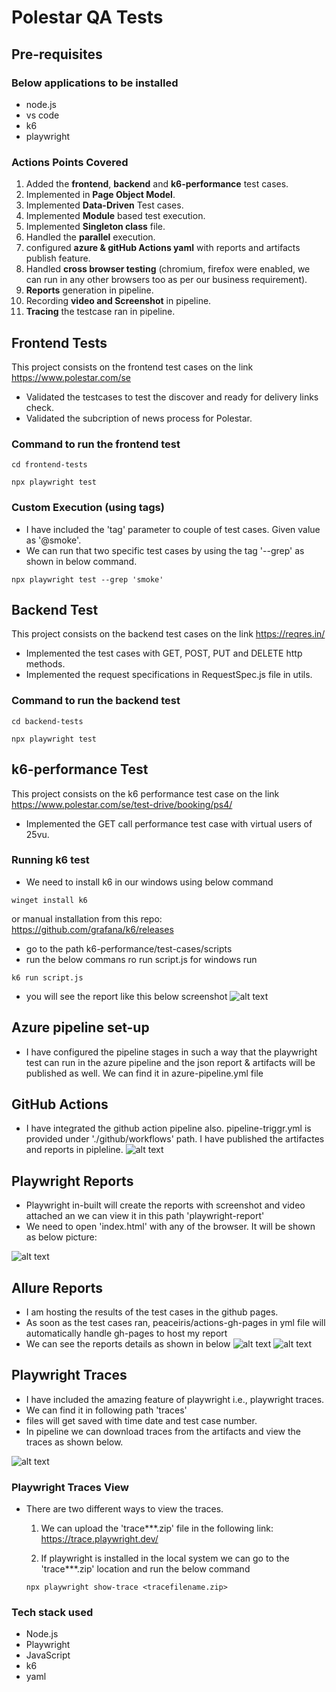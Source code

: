 # Polestar QA Tests

## Pre-requisites

### Below applications to be installed

- node.js
- vs code
- k6
- playwright

### Actions Points Covered

1. Added the **frontend**, **backend** and **k6-performance** test cases.
2. Implemented in **Page Object Model**.
3. Implemented **Data-Driven** Test cases.
4. Implemented **Module** based test execution.
5. Implemented **Singleton class** file.
5. Handled the **parallel** execution.
6. configured **azure & gitHub Actions yaml** with reports and artifacts publish feature.
8. Handled **cross browser testing** (chromium, firefox were enabled, we can run in any other browsers too as per our business requirement).
9. **Reports** generation in pipeline.
10. Recording **video and Screenshot** in pipeline.
11. **Tracing** the testcase ran in pipeline.

## Frontend Tests

This project consists on the frontend test cases on the link https://www.polestar.com/se

- Validated the testcases to test the discover and ready for delivery links check.
- Validated the subcription of news process for Polestar.

### Command to run the frontend test

```
cd frontend-tests

npx playwright test
```
### Custom Execution (using tags)

- I have included the 'tag' parameter to couple of test cases. Given value as '@smoke'.
- We can run that two specific test cases by using the tag '--grep' as shown in below command.

```
npx playwright test --grep 'smoke'
```

## Backend Test

This project consists on the backend test cases on the link https://reqres.in/

- Implemented the test cases with GET, POST, PUT and DELETE http methods.
- Implemented the request specifications in RequestSpec.js file in utils.

### Command to run the backend test

```
cd backend-tests

npx playwright test
```

## k6-performance Test

This project consists on the k6 performance test case on the link https://www.polestar.com/se/test-drive/booking/ps4/

- Implemented the GET call performance test case with virtual users of 25vu.

### Running k6 test

- We need to install k6 in our windows using below command

```
winget install k6 
```
or manual installation from this repo: https://github.com/grafana/k6/releases

- go to the path k6-performance/test-cases/scripts
- run the below commans ro run script.js for windows run

```
k6 run script.js
```
- you will see the report like this below screenshot ![alt text](readme-images/image.png)

## Azure pipeline set-up

- I have configured the pipeline stages in such a way that the playwright test can run in the azure pipeline and the json report & artifacts will be published as well. We can find it in azure-pipeline.yml file

## GitHub Actions

- I have integrated the github action pipeline also. pipeline-triggr.yml is provided under './github/workflows' path. I have published the artifactes and reports in pipleline.
![alt text](readme-images/image3.png)


## Playwright Reports

- Playwright in-built will create the reports with screenshot and video attached an we can view it in this path 'playwright-report'
- We need to open 'index.html' with any of the browser. It will be shown as below picture:

![alt text](readme-images/image2.png)

## Allure Reports

- I am hosting the results of the test cases in the github pages.
- As soon as the test cases ran, peaceiris/actions-gh-pages in yml file will automatically handle gh-pages to host my report
- We can see the reports details as shown in below
![alt text](readme-images/image-5.png)
![alt text](readme-images/image-6.png)

## Playwright Traces

- I have included the amazing feature of playwright i.e., playwright traces.
- We can find it in following path 'traces'
- files will get saved with time date and test case number.
- In pipeline we can download traces from the artifacts and view the traces as shown below.

![alt text](readme-images/image4.png)

### Playwright Traces View

- There are two different ways to view the traces.
  1. We can upload the 'trace***.zip' file in the following link: https://trace.playwright.dev/

  2. If playwright is installed in the local system we can go to the 'trace***.zip' location and run the below command
  
    ```
    npx playwright show-trace <tracefilename.zip>
    ```  

### Tech stack used

- Node.js
- Playwright
- JavaScript
- k6
- yaml 



